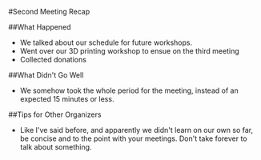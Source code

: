 #Second Meeting Recap

##What Happened

- We talked about our schedule for future workshops.
- Went over our 3D printing workshop to ensue on the third meeting
- Collected donations

##What Didn't Go Well
- We somehow took the whole period for the meeting, instead of an expected 15 minutes or less.

##Tips for Other Organizers
- Like I've said before, and apparently we didn't learn on our own so far, be concise and to the point with your meetings. Don't take forever to talk about something.
